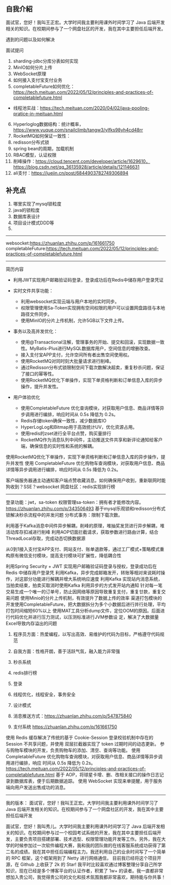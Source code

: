 ## 自我介紹
面试官，您好！我叫王正宏。大学时间我主要利用课外时间学习了 Java 后端开发相关的知识。在校期间参与了一个网盘社区的开发，我在其中主要担任后端开发。

遇到的问题以及如何解决

面试提问
1. sharding-jdbc分库分表如何实现
2. MinIO如何分片上传
3. WebSocket原理
4. 如何接入支付宝支付业务
5. completableFuture如何优化：https://tech.meituan.com/2022/05/12/principles-and-practices-of-completablefuture.html
- 线程池实战：https://tech.meituan.com/2020/04/02/java-pooling-pratice-in-meituan.html
6. Hyperloglog数据结构：统计概率，https://www.yuque.com/snailclimb/tangw3/ylfks98yh4cd48rr
7. RocketMQ如何保证一致性：
8. redisson分布式锁
9. spring bean的周期，加载机制
10. RBAC模型，认证权限
11. 削峰操作：https://cloud.tencent.com/developer/article/1629610，https://blog.csdn.net/qq_36135928/article/details/121146631
12. ali支付：https://juejin.cn/post/6844903782749306894



## 补充点
1. 哪里实现了mysql锁粒度
2. java的锁粒度
3. 数据库表设计
4. 项目设计模式DDD等
5. 
---
websocket:https://zhuanlan.zhihu.com/p/161661750
completableFuture:https://tech.meituan.com/2022/05/12/principles-and-practices-of-completablefuture.html


---
简历内容

- 利用JWT实现用户邮箱验证码登录，登录成功后在Redis中储存用户登录凭证

- 实时文件共享功能：
  - 利用websocket实现云端与用户本地的实时同步。
  - 权限管理使用Sa-Token实现拥有空间权限的用户可以设置网盘路径与本地路径文件同步。
  - 使用MinIO的分片上传机制，允许5GB以下文件上传。
- 事务以及高并发优化：
  - 使用@Transactional注解，管理事务的开始、提交和回滚，实现数据一致性。MyBatis-Plus进行MySQL数据库用户，空间信息的增删改查。
  - 接入支付宝APP支付，允许空间所有者出售空间使用权。
  - 使用RocketMQ对同时刻大批量请求进行削峰。
  - 通过Redisson分布式锁限制空间下载次数解决超卖，重复秒杀问题，保证了接口的幂等性。
  - 使用RocketMQ优化下单操作，实现下单资格判断和订单信息入库的异步操作，提升并发性。
- 用户体验优化
  - 使用CompletableFuture 优化查询模块，对获取用户信息、商品详情等异步调用进行编排，响应时间从 0.5s 降低为 0.2s。
  - Redis存储token确保一致性，减少数据库IO
  - HyperLogLog和Bitmap用于高效统计UV，优化资源占用。
  - 使用redis的zset进行全平台点赞，购买量排行
  - RocketMQ作为消息队列中间件，主动推送文件共享和新评论通知给客户端，确保信息的实时性和系统的解耦。


使用RocketMQ优化下单操作，实现下单资格判断和订单信息入库的异步操作，提升并发性
使用 CompletableFuture 优化购物车查询模块，对获取用户信息、商品详情等异步调用进行编排，响应时间从 0.5s 降低为 0.2s。


客户端服务器通主动通知客户端点赞收藏消息。如何确保用户收到，重新联网时能狗收到？SSE？websocket
网盘社区：redis实现排行榜


---
登录功能：jwt，sa-token
权限管理sa-token：拥有者才能修改内容。https://zhuanlan.zhihu.com/p/343506493
基于mysql乐观锁和redisson分布式锁解决秒杀流程中的并发问题
分布式事务：限制下载次数。

利用基于Kafka消息中间件异步解耦，削峰的原理，堆抽奖发货进行异步解耦，堆活动库存扣减进行削峰
利用AOP切面拦截请求，获取参数进行路由计算，结合ThreadLocal存取，完成动态切换数据源

从0到1接入支付宝APP支付、网站支付、账单退款等，通过工厂模式+策略模式重构原有微信支付模块，提高支付模块可扩展性，降低耦合性

利用Spring Security + JWT 实现用户邮箱验证码登录与授权，登录成功后在Redis 中储存用户登录凭
利用Kafka，异步完成邮箱发开，转账等相对来说耗时操作，对这部分功能进行解耦并增大系统响应速度
利用Kafka 实现站内消息系统，当拍卖结束，拍卖买取消时使用Kafka 利用异步的方式发开站内通知
针对每一笔交易生成一个唯一的订单号，防止因网络等原因导致重复支付，重复廿款，重复交易问题
使用Minio的分片上传机制，有效提升了数据上传的效率
渠道打包模块的开发使用CompletableFuture，把大数据拆分为多个小数据后进行并行处理，平均打包时间缩短60%以上
使用MAT工具分析dump文件，定位OOM的原因。后面进行代码优化并进行压力测试，以压测标准进行JVM参数设 定，解决了大数据量Excel导致内存溢出的问题

1.	程序员方面：热爱编程，以写出高效、易维护的代码为目标，严格遵守代码规范
2.	自我方面：性格开朗，善于活跃气氛，融入能力非常强


1. 秒杀系统
2. redis排行榜
3. 登录
4. 线程优化，线程安全，事务安全
5. 设计模式
6. 消息推送方式：https://zhuanlan.zhihu.com/p/547875840
7. 支付系统
   https://zhuanlan.zhihu.com/p/161661750


使用 Redis 缓存解决了传统的基于 Cookie-Session 登录校验机制中存在的 Session 不共享问题，并使用
双层拦截器实现了 token 过期时间的动态更新。
参与购物车模块的开发，负责购物车的添加、清空、查询等功能。
使用 CompletableFuture 优化购物车查询模块，对获取用户信息、商品详情等异步调用进行编排，响应
时间从 0.5s 降低为 0.2s。https://tech.meituan.com/2022/05/12/principles-and-practices-of-completablefuture.html
基于 AOP，将球星卡增、删、改相关接口的操作日志记录到数据库表，便于后期数据追踪。
使用 WebSocket 实现来单提醒，用于服务端向用户发送出售成功的消息。


--- 
我的版本：
面试官，您好！我叫王正宏。大学时间我主要利用课外时间学习了 Java 后端开发相关的知识。在校期间参与了一个网盘社区的开发，我在其中主要担任后端开发

面试官，您好！我叫秀儿。大学时间我主要利用课外时间学习了 Java 后端开发相关的知识。在校期间参与过一个校园考试系统的开发，我在其中主要担任后端开发，主要负责项目搭建部署、技术选型、权限管理功能开发等工作。另外，我在大学的时候参加过一次软件编程大赛，我和我的团队做的在线客服系统成功获得了第二名的成绩。我在其中担任后端编程主力。我还利用自己的业余时间写了一个简单的 RPC 框架，这个框架用到了 Netty 进行网络通信， 目前我已经将这个项目开源，在 Github 上收获了 2k 的 Star! 我平时比较喜欢通过博客整理分享自己所学知识，现在已经是多个博客平台的认证作者，积累了 1w+ 的读者。我一直都非常想加入贵公司，我觉得贵公司的文化和技术氛围我都非常喜欢，期待能与你共事！